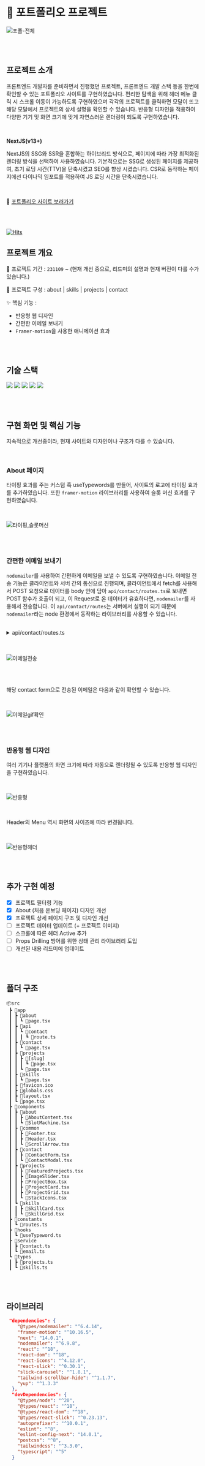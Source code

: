 # 🌊 포트폴리오 프로젝트

![포폴-전체](https://github.com/eeeyooon/portfolio/assets/102462534/ee1f3651-96af-4e3c-8f73-6adec8352d9b)

<br/>
<br/>

## 프로젝트 소개

프론트엔드 개발자를 준비하면서 진행했던 프로젝트, 프론트엔드 개발 스택 등을 한번에 확인할 수 있는 포트폴리오 사이트를 구현하였습니다. 편리한 탐색을 위해 헤더 메뉴 클릭 시 스크롤 이동이 가능하도록 구현하였으며 각각의 프로젝트를 클릭하면 모달이 뜨고 해당 모달에서 프로젝트의 상세 설명을 확인할 수 있습니다. 반응형 디자인을 적용하여 다양한 기기 및 화면 크기에 맞게 자연스러운 렌더링이 되도록 구현하였습니다.

<br/>

**NextJS(v13+)**

NextJS의 SSG와 SSR을 혼합하는 하이브리드 방식으로, 페이지에 따라 가장 최적화된 렌더링 방식을 선택하여 사용하였습니다. 기본적으로는 SSG로 생성된 페이지를 제공하여, 초기 로딩 시간(TTV)을 단축시켰고 SEO를 향상 시켰습니다. CSR로 동작하는 페이지에선 다이나믹 임포트를 적용하여 JS 로딩 시간을 단축시켰습니다.

<br/>

🌊 [포트폴리오 사이트 보러가기](https://portfolio-eeeyooon.vercel.app/)

<br/>
<br/>

[![Hits](https://hits.seeyoufarm.com/api/count/incr/badge.svg?url=https%3A%2F%2Fgithub.com%2Feeeyooon%2Fportfolio&count_bg=%238989FF&title_bg=%23BABABA&icon=&icon_color=%23E7E7E7&title=hits&edge_flat=true)](https://hits.seeyoufarm.com)

## 프로젝트 개요

🎈 프로젝트 기간 : `231109` ~ (현재 개선 중으로, 리드미의 설명과 현재 버전이 다를 수가 있습니다.)

🌊 프로젝트 구성 : about | skills | projects | contact

✨ 핵심 기능 :

- 반응형 웹 디자인
- 간편한 이메일 보내기
- `Framer-motion`을 사용한 애니메이션 효과

<br/>
<br/>

## 기술 스택

<img src="https://img.shields.io/badge/Next.js_v14.01-000000?style=flat&logo=Next.js&logoColor=white"/> <img src="https://img.shields.io/badge/TypeScript-3178C6?style=flat&logo=TypeScript&logoColor=white"/> <img src="https://img.shields.io/badge/TailwindCSS-06B6D4?style=flat&logo=TailwindCSS&logoColor=white"/> <img src="https://img.shields.io/badge/FramerMotion-0055FF?style=flat&logo=framer&logoColor=white"/> <img src="https://img.shields.io/badge/Vercel-000000?style=flat&logo=vercel&logoColor=white"/>

<br/>
<br/>

## 구현 화면 및 핵심 기능

지속적으로 개선중이라, 현재 사이트와 디자인이나 구조가 다를 수 있습니다.

<br/>

### About 페이지

타이핑 효과를 주는 커스텀 훅 useTypewords를 만들어, 사이트의 로고에 타이핑 효과를 추가하였습니다. 또한 `framer-motion` 라이브러리를 사용하여 슬롯 머신 효과를 구현하였습니다.

<br/>

![타이핑,슬롯머신](https://github.com/eeeyooon/portfolio/assets/102462534/7e89eada-012a-4508-a621-a055e9fc1cf1)

<br/>
<br/>

### 간편한 이메일 보내기

`nodemailer`를 사용하여 간편하게 이메일을 보낼 수 있도록 구현하였습니다. 이메일 전송 기능은 클라이언트와 서버 간의 통신으로 진행되며, 클라이언트에서 fetch를 사용해서 POST 요청으로 데이터를 body 안에 담아 `api/contact/routes.ts`로 보내면 POST 함수가 호출이 되고, 이 Request로 온 데이터가 유효하다면, `nodemailer`를 사용해서 전송합니다. 이 `api/contact/routes`는 서버에서 실행이 되기 때문에 `nodemailer`라는 node 환경에서 동작하는 라이브러리를 사용할 수 있습니다.

<br/>

<details>
<summary>api/contact/routes.ts</summary>

```ts
import * as yup from "yup";
import { sendEmail } from "@/service/email";

const bodySchema = yup.object().shape({
  from: yup.string().email().required(),
  subject: yup.string().required(),
  message: yup.string().required(),
});

export async function POST(req: Request) {
  const body = await req.json();

  if (!bodySchema.isValidSync(body)) {
    return new Response(
      JSON.stringify({ message: "🚨 메일 전송에 실패하였습니다." }),
      {
        status: 400,
      }
    );
  }

  return sendEmail(body) //
    .then(
      () =>
        new Response(
          JSON.stringify({ message: "메일을 성공적으로 보냈습니다." }),
          {
            status: 200,
          }
        )
    )
    .catch((error) => {
      console.error(error);
      return new Response(
        JSON.stringify({ message: "메일 전송에 실패하였습니다." }),
        {
          status: 500,
        }
      );
    });
}
```

</details>

<br/>
<br/>

![이메일전송](https://github.com/eeeyooon/portfolio/assets/102462534/7629bf82-0085-44c7-8ce0-372966468cb2)

<br/>
<br/>

해당 contact form으로 전송된 이메일은 다음과 같이 확인할 수 있습니다.

<br/>

![이메일gif확인](https://github.com/eeeyooon/portfolio/assets/102462534/78ee7ebc-0773-4b2f-8074-6edd1e604418)

<br/>
<br/>

### 반응형 웹 디자인

여러 기기나 플랫폼의 화면 크기에 따라 자동으로 렌더링될 수 있도록 반응형 웹 디자인을 구현하였습니다.

<br/>

![반응형](https://github.com/eeeyooon/portfolio/assets/102462534/72c2585c-db87-44e8-bcf9-568c09de3f17)

<br/>

Header의 Menu 역시 화면의 사이즈에 따라 변경됩니다.

<br/>

![반응형헤더](https://github.com/Cafe-Manage-Service-CAFE-IN/cafe-in/assets/102462534/3a168781-4bcb-45c8-941e-3035b2ed7e64)

<br/>
<br/>

## 추가 구현 예정

- [x] 프로젝트 필터링 기능
- [x] About (처음 온보딩 페이지) 디자인 개선
- [x] 프로젝트 상세 페이지 구조 및 디자인 개선
- [ ] 프로젝트 데이터 업데이트 (+ 프로젝트 이미지)
- [ ] 스크롤에 따른 헤더 Active 추가
- [ ] Props Drilling 방어를 위한 상태 관리 라이브러리 도입
- [ ] 개선된 내용 리드미에 업데이트

<br/>
<br/>

## 폴더 구조

```
📦src
 ┣ 📂app
 ┃ ┣ 📂about
 ┃ ┃ ┗ 📜page.tsx
 ┃ ┣ 📂api
 ┃ ┃ ┗ 📂contact
 ┃ ┃ ┃ ┗ 📜route.ts
 ┃ ┣ 📂contact
 ┃ ┃ ┗ 📜page.tsx
 ┃ ┣ 📂projects
 ┃ ┃ ┣ 📂[slug]
 ┃ ┃ ┃ ┗ 📜page.tsx
 ┃ ┃ ┗ 📜page.tsx
 ┃ ┣ 📂skills
 ┃ ┃ ┗ 📜page.tsx
 ┃ ┣ 📜favicon.ico
 ┃ ┣ 📜globals.css
 ┃ ┣ 📜layout.tsx
 ┃ ┗ 📜page.tsx
 ┣ 📂components
 ┃ ┣ 📂about
 ┃ ┃ ┣ 📜AboutContent.tsx
 ┃ ┃ ┗ 📜SlotMachine.tsx
 ┃ ┣ 📂common
 ┃ ┃ ┣ 📜Footer.tsx
 ┃ ┃ ┣ 📜Header.tsx
 ┃ ┃ ┗ 📜ScrollArrow.tsx
 ┃ ┣ 📂contact
 ┃ ┃ ┣ 📜ContactForm.tsx
 ┃ ┃ ┗ 📜ContactModal.tsx
 ┃ ┣ 📂projects
 ┃ ┃ ┣ 📜FeaturedProjects.tsx
 ┃ ┃ ┣ 📜ImageSlider.tsx
 ┃ ┃ ┣ 📜ProjectBox.tsx
 ┃ ┃ ┣ 📜ProjectCard.tsx
 ┃ ┃ ┣ 📜ProjectGrid.tsx
 ┃ ┃ ┗ 📜StackIcons.tsx
 ┃ ┗ 📂skills
 ┃ ┃ ┣ 📜SkillCard.tsx
 ┃ ┃ ┗ 📜SkillGrid.tsx
 ┣ 📂constants
 ┃ ┗ 📜routes.ts
 ┣ 📂hooks
 ┃ ┗ 📜useTypeword.ts
 ┣ 📂service
 ┃ ┣ 📜contact.ts
 ┃ ┗ 📜email.ts
 ┗ 📂types
 ┃ ┣ 📜projects.ts
 ┃ ┗ 📜skills.ts
```

<br/>
<br/>

## 라이브러리

```json
 "dependencies": {
    "@types/nodemailer": "^6.4.14",
    "framer-motion": "^10.16.5",
    "next": "14.0.1",
    "nodemailer": "^6.9.8",
    "react": "^18",
    "react-dom": "^18",
    "react-icons": "^4.12.0",
    "react-slick": "^0.30.1",
    "slick-carousel": "^1.8.1",
    "tailwind-scrollbar-hide": "^1.1.7",
    "yup": "^1.3.3"
  },
  "devDependencies": {
    "@types/node": "^20",
    "@types/react": "^18",
    "@types/react-dom": "^18",
    "@types/react-slick": "^0.23.13",
    "autoprefixer": "^10.0.1",
    "eslint": "^8",
    "eslint-config-next": "14.0.1",
    "postcss": "^8",
    "tailwindcss": "^3.3.0",
    "typescript": "^5"
  }
```

